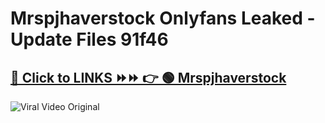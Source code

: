 
 # Mrspjhaverstock Onlyfans Leaked - Update Files 91f46

## <h2><a href="https://clipsfans.com/Mrspjhaverstock&ref=git">🔗 Click to LINKS ⏩⏩ 👉 🟢 Mrspjhaverstock </a></h2>

<a href="https://clipsfans.com/Mrspjhaverstock&ref=git" rel="nofollow" data-target="animated-image.originalLink"><img src="https://i.ibb.co.com/xMMVF88/686577567.gif" alt="Viral Video Original" style="max-width: 100%; display: inline-block;" data-target="animated-image.originalImage"></a>

